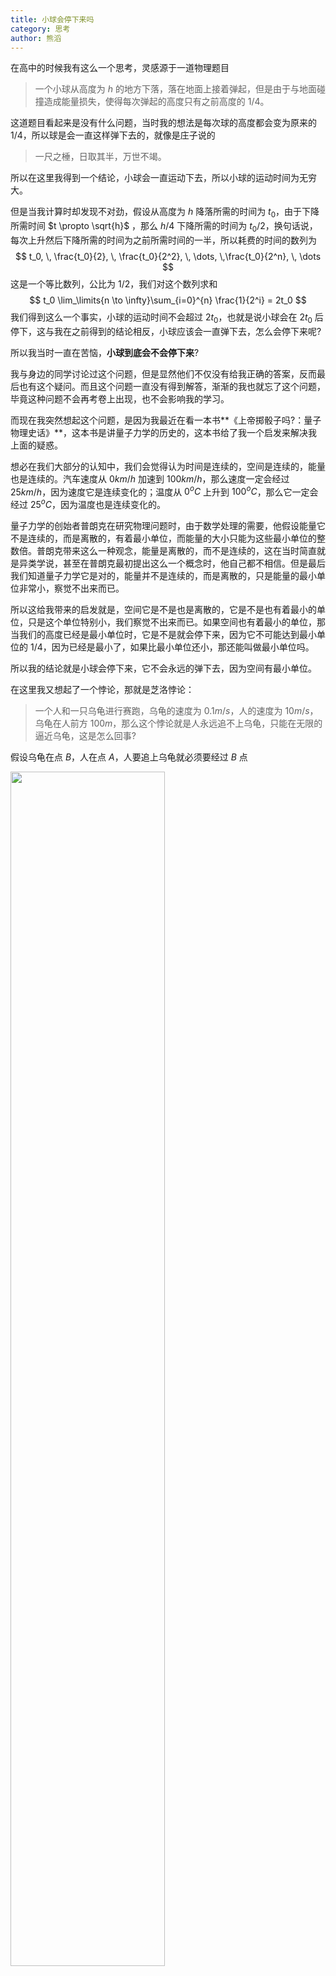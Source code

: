 ```yaml
---
title: 小球会停下来吗
category: 思考
author: 熊滔
---
```


在高中的时候我有这么一个思考，灵感源于一道物理题目

> 一个小球从高度为 $h$ 的地方下落，落在地面上接着弹起，但是由于与地面碰撞造成能量损失，使得每次弹起的高度只有之前高度的 $1/4$。

这道题目看起来是没有什么问题，当时我的想法是每次球的高度都会变为原来的 $1/4$，所以球是会一直这样弹下去的，就像是庄子说的

>一尺之棰，日取其半，万世不竭。

所以在这里我得到一个结论，小球会一直运动下去，所以小球的运动时间为无穷大。

但是当我计算时却发现不对劲，假设从高度为 $h$ 降落所需的时间为 $t_0$，由于下降所需时间 $t \propto \sqrt{h}$ ，那么 $h/4$ 下降所需的时间为 $t_0/2$，换句话说，每次上升然后下降所需的时间为之前所需时间的一半，所以耗费的时间的数列为
$$
t_0, \, \frac{t_0}{2}, \, \frac{t_0}{2^2}, \, \dots, \,\frac{t_0}{2^n}, \, \dots
$$
这是一个等比数列，公比为 $1/2$，我们对这个数列求和
$$
t_0 \lim_\limits{n \to \infty}\sum_{i=0}^{n} \frac{1}{2^i} = 2t_0
$$
我们得到这么一个事实，小球的运动时间不会超过 $2t_0$，也就是说小球会在 $2t_0$ 后停下，这与我在之前得到的结论相反，小球应该会一直弹下去，怎么会停下来呢?

所以我当时一直在苦恼，**小球到底会不会停下来**? 

我与身边的同学讨论过这个问题，但是显然他们不仅没有给我正确的答案，反而最后也有这个疑问。而且这个问题一直没有得到解答，渐渐的我也就忘了这个问题，毕竟这种问题不会再考卷上出现，也不会影响我的学习。

而现在我突然想起这个问题，是因为我最近在看一本书**《上帝掷骰子吗?：量子物理史话》**，这本书是讲量子力学的历史的，这本书给了我一个启发来解决我上面的疑惑。

想必在我们大部分的认知中，我们会觉得认为时间是连续的，空间是连续的，能量也是连续的。汽车速度从 $0km/h$ 加速到 $100km/h$，那么速度一定会经过 $25km/h$，因为速度它是连续变化的；温度从 $0^{o}C$ 上升到 $100^{o}C$，那么它一定会经过 $25^{o}C$，因为温度也是连续变化的。

量子力学的创始者普朗克在研究物理问题时，由于数学处理的需要，他假设能量它不是连续的，而是离散的，有着最小单位，而能量的大小只能为这些最小单位的整数倍。普朗克带来这么一种观念，能量是离散的，而不是连续的，这在当时简直就是异类学说，甚至在普朗克最初提出这么一个概念时，他自己都不相信。但是最后我们知道量子力学它是对的，能量并不是连续的，而是离散的，只是能量的最小单位非常小，察觉不出来而已。

所以这给我带来的启发就是，空间它是不是也是离散的，它是不是也有着最小的单位，只是这个单位特别小，我们察觉不出来而已。如果空间也有着最小的单位，那当我们的高度已经是最小单位时，它是不是就会停下来，因为它不可能达到最小单位的 $1/4$，因为已经是最小了，如果比最小单位还小，那还能叫做最小单位吗。

所以我的结论就是小球会停下来，它不会永远的弹下去，因为空间有最小单位。

在这里我又想起了一个悖论，那就是芝洛悖论：

> 一个人和一只乌龟进行赛跑，乌龟的速度为 $0.1m/s$，人的速度为 $10m/s$，乌龟在人前方 $100m$，那么这个悖论就是人永远追不上乌龟，只能在无限的逼近乌龟，这是怎么回事?

假设乌龟在点 $B$，人在点 $A$，人要追上乌龟就必须要经过 $B$ 点

<img src="https://gitee.com/lastknightcoder/blogimage/raw/master/20200830180325.png" width="70%">

但是当人到达 $B$ 点时，乌龟已经到达 $C$ 点了

<img src="https://gitee.com/lastknightcoder/blogimage/raw/master/20200830180548.png" width="70%">

同理，人如果要追上乌龟的话，就必须会经过 $C$ 点，而当人到达 $C$ 点时，乌龟已经去了 $D$ 点了，如此往复，人永远都不可能追上乌龟，只可能在无限的逼近。这与我们的实际不符，那么我们怎么来反对这么一个悖论?

我们假设时间和空间不是连续的，不能够永远的分割下去，它们都有着最小的单位，即时间和空间都是离散的。在这样的假设下，那么人就不会无限的逼近乌龟，所谓的无限的逼近乌龟，指的就是人与乌龟之间的距离无限的趋近于 $0$，但是我们假设空间它不是连续的，即人与空间之间的距离不会无限的小，最小也只可能是一个空间最小单位。

那什么时候人会超过乌龟呢? 我们不妨假设人在 $1$ 个时间最小单位中能够移动 $10$ 个空间最小单位，而乌龟在在 $1$ 个时间最小单位中能够移动 $1$ 个空间最小单位，当人与乌龟之间的距离小于 $9$ 个空间最小单位时，那么在下一个时间最小单位，人就超过了乌龟。

所以，我认为这个世界的本质不是连续的，而是离散的。